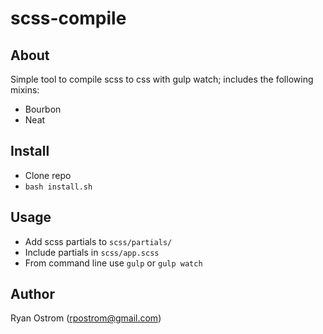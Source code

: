 # scss-compile

## About

Simple tool to compile scss to css with gulp watch; includes the following mixins:

* Bourbon
* Neat

## Install

* Clone repo
* ```bash install.sh```

## Usage

* Add scss partials to ```scss/partials/```
* Include partials in ```scss/app.scss```
* From command line use ```gulp``` or ```gulp watch```

## Author

Ryan Ostrom (rpostrom@gmail.com)